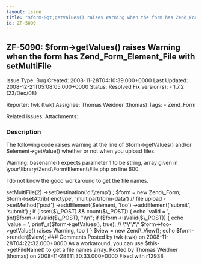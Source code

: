 ```yaml
---
layout: issue
title: "$form-&gt;getValues() raises Warning when the form has Zend_Form_Element_File with setMultiFile"
id: ZF-5090
---
```


ZF-5090: $form->getValues() raises Warning when the form has Zend\_Form\_Element\_File with setMultiFile
--------------------------------------------------------------------------------------------------------

 Issue Type: Bug Created: 2008-11-28T04:10:39.000+0000 Last Updated: 2008-12-21T05:08:05.000+0000 Status: Resolved Fix version(s): - 1.7.2 (23/Dec/08)
 
 Reporter:  twk (twk)  Assignee:  Thomas Weidner (thomas)  Tags: - Zend\_Form
 
 Related issues: 
 Attachments: 
### Description

The following code raises warning at the line of $form->getValues() and/or $element->getValue() whether or not when you upload files.

Warning: basename() expects parameter 1 to be string, array given in \\your\\library\\Zend\\Form\\Element\\File.php on line 600

I do not know the good workaround to get the file names.

<?php include\_once 'Zend/Loader.php'; Zend\_Loader::registerAutoload();

$element = new Zend\_Form\_Element\_File('foo'); $element->setMultiFile(2) ->setDestination('d:\\temp') ;

$form = new Zend\_Form; $form->setAttrib('enctype', 'multipart/form-data') // file upload ->setMethod('post') ->addElement($element, 'foo') ->addElement('submit', 'submit') ;

if (isset($\_POST) && count($\_POST)) { echo 'valid = ', (int)$form->isValid($\_POST), "\\n"; if ($form->isValid($\_POST)) { echo 'value = ', print\_r($form->getValues(), true); // \*\*\*\* $form->foo->getValue() raises Warning, too } }

$view = new Zend\_View(); echo $form->render($view);

 

 

### Comments

Posted by twk (twk) on 2008-11-28T04:22:32.000+0000

As a workaround, you can use $this->getFileName() to get a file names array.

 

 

Posted by Thomas Weidner (thomas) on 2008-11-28T11:30:33.000+0000

Fixed with r12938

 

 
